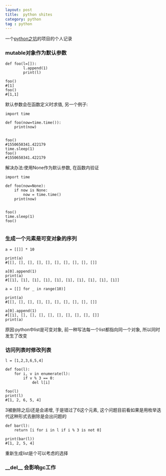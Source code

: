 ```yaml
---
layout: post
title:  python shites
category: python
tag : python
--- 
```


一个[python之坑](https://github.com/satwikkansal/wtfpython/)的项目的个人记录

### mutable对象作为默认参数

```
def foo(l=[]):
		l.append(1)
		print(l)

foo()
#[1]
foo()
#[1,1]
```

默认参数会在函数定义时求值, 另一个例子:  

```
import time

def foo(now=time.time()):
	print(now)


foo()
#1550650341.422179
time.sleep(1)
foo()
#1550650341.422179

```

解决办法:使用None作为默认参数, 在函数内验证  

```
import time

def foo(now=None):
	if now is None:
		now = time.time()
	print(now)


foo()
time.sleep(1)
foo()
	
```

### 生成一个元素是可变对象的序列

```
a = [[]] * 10

print(a)
#[[], [], [], [], [], [], [], [], [], []]

a[0].append(1)
print(a)
#[[1], [1], [1], [1], [1], [1], [1], [1], [1], [1]]

```

```
a = [[] for _ in range(10)]

print(a)
#[[], [], [], [], [], [], [], [], [], []]

a[0].append(1)
#[[1], [], [], [], [], [], [], [], [], []]
print(a)
```

原因:python中list是可变对象, 前一种写法每一个list都指向同一个对象, 所以同时发生了改变  


### 访问列表时修改列表 

```
l = [1,2,3,6,5,4]

def foo(l):
	for i, v in enumerate(l):
		if v % 3 == 0:
			del l[i]

foo(l)
print(l)
#[1, 2, 6, 5, 4]
```

3被删除之后i还是会递增, 于是错过了6这个元素, 这个问题目前看如果是用枚举迭代这种形式去删除是会出问题的  

```
def bar(l):
	return [i for i in l if i % 3 is not 0]

print(bar(l))
#[1, 2, 5, 4]
```

重新生成list是个可以考虑的选择   

### \_\_del__ 会影响gc工作  



